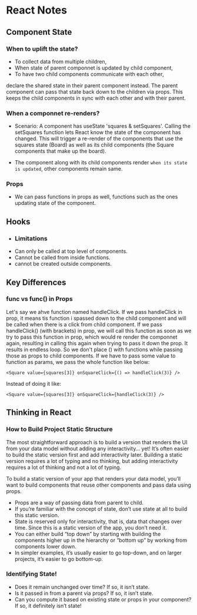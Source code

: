 # React Notes

## Component State

### When to uplift the state?

- To collect data from multiple children,
- When state of parent componnet is updated by child component,
- To have two child components communicate with each other, 

declare the shared state in their parent component instead. The parent component can pass that state back down to the children via props. This keeps the child components in sync with each other and with their parent.

### When a componnet re-renders?
- Scenario: A component has useState 'squares & setSquares'. Calling the setSquares function lets React know the state of the component has changed. This will trigger a re-render of the components that use the squares state (Board) as well as its child components (the Square components that make up the board).

- The component along with its child components render `when its state is updated`, other components remain same.

### Props
- We can pass functions in props as well, functions such as the ones updating state of the component.

## Hooks
- ### Limitations
- Can only be called at top level of components.
-   Cannot be called from inside functions.
- cannot be created outside components.

## Key Differences

### func vs func() in Props

Let's say we ahve function named handleClick. If we pass handleClick in prop, it means tis function i spassed down to the child component and will be called when there is a click from child component.  If we pass handleClick() (with brackets) in prop, we will call this function as soon as we try to pass this function in prop, which would re render the componnet again, resulting in calling this again when trying to pass it down the prop. It results in endless loop. So we don't place () with functions while passing those as props to child components. If we have to pass some value to function as params, we pass the whole function like below:
        
```<Square value={squares[3]} onSquareClick={() => handleClick(3)} /> ``` <br>

Instead of doing it like: <br>

```<Square value={squares[3]} onSquareClick={handleClick(3)} /> ``` <br>


## Thinking in React

### How to Build Project Static Structure

The most straightforward approach is to build a version that renders the UI from your data model without adding any interactivity… yet! It’s often easier to build the static version first and add interactivity later. Building a static version requires a lot of typing and no thinking, but adding interactivity requires a lot of thinking and not a lot of typing.

To build a static version of your app that renders your data model, you’ll want to build components that reuse other components and pass data using props. 
- Props are a way of passing data from parent to child.
- If you’re familiar with the concept of state, don’t use state at all to build this static version. 
- State is reserved only for interactivity, that is, data that changes over time. Since this is a static version of the app, you don’t need it.
- You can either build “top down” by starting with building the components higher up in the hierarchy or “bottom up” by working from components lower down. 
- In simpler examples, it’s usually easier to go top-down, and on larger projects, it’s easier to go bottom-up.

### Identifying State!

- Does it remain unchanged over time? If so, it isn’t state.
- Is it passed in from a parent via props? If so, it isn’t state.
- Can you compute it based on existing state or props in your component? If so, it definitely isn’t state!